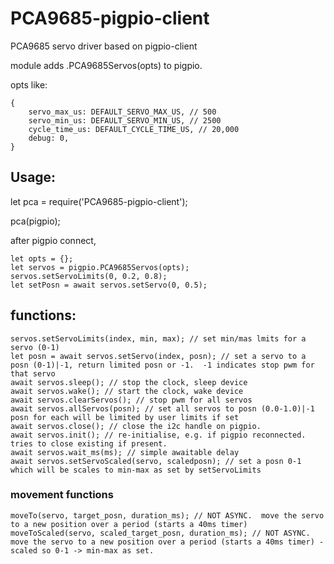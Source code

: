 # PCA9685-pigpio-client
PCA9685 servo driver based on pigpio-client


module adds .PCA9685Servos(opts) to pigpio.

opts like:
```
{
    servo_max_us: DEFAULT_SERVO_MAX_US, // 500
    servo_min_us: DEFAULT_SERVO_MIN_US, // 2500
    cycle_time_us: DEFAULT_CYCLE_TIME_US, // 20,000
    debug: 0,
}
```

## Usage:

let pca = require('PCA9685-pigpio-client');

pca(pigpio);


after pigpio connect, 
```
let opts = {};
let servos = pigpio.PCA9685Servos(opts);
servos.setServoLimits(0, 0.2, 0.8);
let setPosn = await servos.setServo(0, 0.5);
```

## functions:
```
servos.setServoLimits(index, min, max); // set min/mas lmits for a servo (0-1)
let posn = await servos.setServo(index, posn); // set a servo to a posn (0-1)|-1, return limited posn or -1.  -1 indicates stop pwm for that servo
await servos.sleep(); // stop the clock, sleep device
await servos.wake(); // start the clock, wake device
await servos.clearServos(); // stop pwm for all servos
await servos.allServos(posn); // set all servos to posn (0.0-1.0)|-1  posn for each will be limited by user limits if set
await servos.close(); // close the i2c handle on pigpio.
await servos.init(); // re-initialise, e.g. if pigpio reconnected.  tries to close existing if present.
await servos.wait_ms(ms); // simple awaitable delay
await servos.setServoScaled(servo, scaledposn); // set a posn 0-1 which will be scales to min-max as set by setServoLimits
```

### movement functions
```
moveTo(servo, target_posn, duration_ms); // NOT ASYNC.  move the servo to a new position over a period (starts a 40ms timer)
moveToScaled(servo, scaled_target_posn, duration_ms); // NOT ASYNC.  move the servo to a new position over a period (starts a 40ms timer) - scaled so 0-1 -> min-max as set.
```
